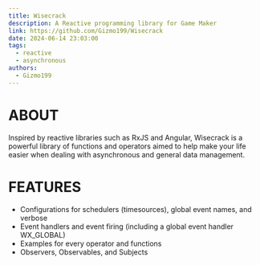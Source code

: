```yaml
---
title: Wisecrack
description: A Reactive programming library for Game Maker
link: https://github.com/Gizmo199/Wisecrack
date: 2024-06-14 23:03:00
tags:
  - reactive
  - asynchronous
authors:
  - Gizmo199
---
```


# ABOUT 
Inspired by reactive libraries such as RxJS and Angular, Wisecrack is a powerful library of functions and operators aimed to help make your life easier when dealing with asynchronous and general data management.

# FEATURES 
- Configurations for schedulers (timesources), global event names, and verbose
- Event handlers and event firing (including a global event handler WX_GLOBAL)
- Examples for every operator and functions
- Observers, Observables, and Subjects
